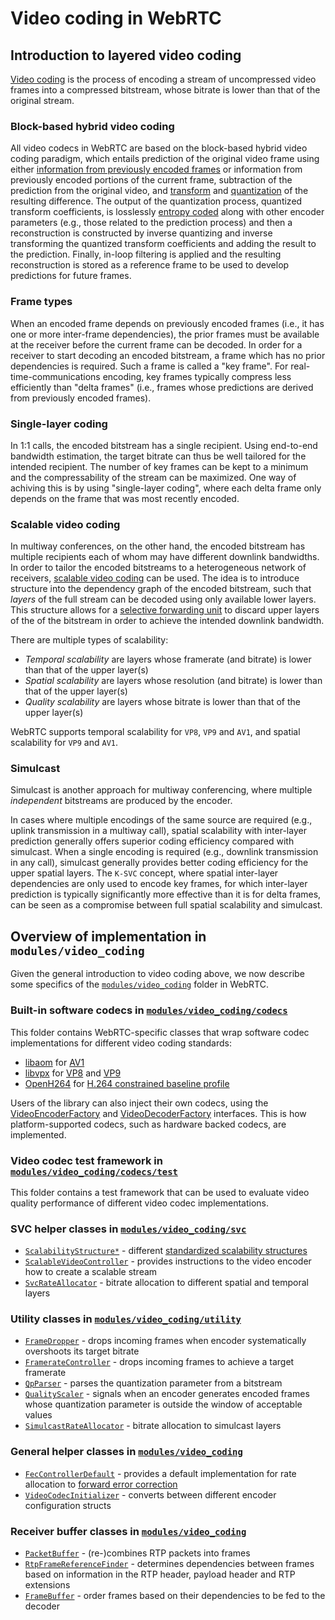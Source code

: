 <!-- go/cmark -->
<!--* freshness: {owner: 'brandtr' reviewed: '2021-04-15'} *-->

# Video coding in WebRTC

## Introduction to layered video coding

[Video coding][video-coding-wiki] is the process of encoding a stream of
uncompressed video frames into a compressed bitstream, whose bitrate is lower
than that of the original stream.

### Block-based hybrid video coding

All video codecs in WebRTC are based on the block-based hybrid video coding
paradigm, which entails prediction of the original video frame using either
[information from previously encoded frames][motion-compensation-wiki] or
information from previously encoded portions of the current frame, subtraction
of the prediction from the original video, and
[transform][transform-coding-wiki] and [quantization][quantization-wiki] of the
resulting difference. The output of the quantization process, quantized
transform coefficients, is losslessly [entropy coded][entropy-coding-wiki] along
with other encoder parameters (e.g., those related to the prediction process)
and then a reconstruction is constructed by inverse quantizing and inverse
transforming the quantized transform coefficients and adding the result to the
prediction. Finally, in-loop filtering is applied and the resulting
reconstruction is stored as a reference frame to be used to develop predictions
for future frames.

### Frame types

When an encoded frame depends on previously encoded frames (i.e., it has one or
more inter-frame dependencies), the prior frames must be available at the
receiver before the current frame can be decoded. In order for a receiver to
start decoding an encoded bitstream, a frame which has no prior dependencies is
required. Such a frame is called a "key frame". For real-time-communications
encoding, key frames typically compress less efficiently than "delta frames"
(i.e., frames whose predictions are derived from previously encoded frames).

### Single-layer coding

In 1:1 calls, the encoded bitstream has a single recipient. Using end-to-end
bandwidth estimation, the target bitrate can thus be well tailored for the
intended recipient. The number of key frames can be kept to a minimum and the
compressability of the stream can be maximized. One way of achiving this is by
using "single-layer coding", where each delta frame only depends on the frame
that was most recently encoded.

### Scalable video coding

In multiway conferences, on the other hand, the encoded bitstream has multiple
recipients each of whom may have different downlink bandwidths. In order to
tailor the encoded bitstreams to a heterogeneous network of receivers,
[scalable video coding][svc-wiki] can be used. The idea is to introduce
structure into the dependency graph of the encoded bitstream, such that _layers_ of
the full stream can be decoded using only available lower layers. This structure
allows for a [selective forwarding unit][sfu-webrtc-glossary] to discard upper
layers of the of the bitstream in order to achieve the intended downlink
bandwidth.

There are multiple types of scalability:

* _Temporal scalability_ are layers whose framerate (and bitrate) is lower than that of the upper layer(s)
* _Spatial scalability_ are layers whose resolution (and bitrate) is lower than that of the upper layer(s)
* _Quality scalability_ are layers whose bitrate is lower than that of the upper layer(s)

WebRTC supports temporal scalability for `VP8`, `VP9` and `AV1`, and spatial
scalability for `VP9` and `AV1`.

### Simulcast

Simulcast is another approach for multiway conferencing, where multiple
_independent_ bitstreams are produced by the encoder.

In cases where multiple encodings of the same source are required (e.g., uplink
transmission in a multiway call), spatial scalability with inter-layer
prediction generally offers superior coding efficiency compared with simulcast.
When a single encoding is required (e.g., downlink transmission in any call),
simulcast generally provides better coding efficiency for the upper spatial
layers. The `K-SVC` concept, where spatial inter-layer dependencies are only
used to encode key frames, for which inter-layer prediction is typically
significantly more effective than it is for delta frames, can be seen as a
compromise between full spatial scalability and simulcast.

## Overview of implementation in `modules/video_coding`

Given the general introduction to video coding above, we now describe some
specifics of the [`modules/video_coding`][modules-video-coding] folder in WebRTC.

### Built-in software codecs in [`modules/video_coding/codecs`][modules-video-coding-codecs]

This folder contains WebRTC-specific classes that wrap software codec
implementations for different video coding standards:

* [libaom][libaom-src] for [AV1][av1-spec]
* [libvpx][libvpx-src] for [VP8][vp8-spec] and [VP9][vp9-spec]
* [OpenH264][openh264-src] for [H.264 constrained baseline profile][h264-spec]

Users of the library can also inject their own codecs, using the
[VideoEncoderFactory][video-encoder-factory-interface] and
[VideoDecoderFactory][video-decoder-factory-interface] interfaces. This is how
platform-supported codecs, such as hardware backed codecs, are implemented.

### Video codec test framework in [`modules/video_coding/codecs/test`][modules-video-coding-codecs-test]

This folder contains a test framework that can be used to evaluate video quality
performance of different video codec implementations.

### SVC helper classes in [`modules/video_coding/svc`][modules-video-coding-svc]

*   [`ScalabilityStructure*`][scalabilitystructure] - different
    [standardized scalability structures][scalability-structure-spec]
*   [`ScalableVideoController`][scalablevideocontroller] - provides instructions to the video encoder how
    to create a scalable stream
*   [`SvcRateAllocator`][svcrateallocator] - bitrate allocation to different spatial and temporal
    layers

### Utility classes in [`modules/video_coding/utility`][modules-video-coding-utility]

*   [`FrameDropper`][framedropper] - drops incoming frames when encoder systematically
    overshoots its target bitrate
*   [`FramerateController`][frameratecontroller] - drops incoming frames to achieve a target framerate
*   [`QpParser`][qpparser] - parses the quantization parameter from a bitstream
*   [`QualityScaler`][qualityscaler] - signals when an encoder generates encoded frames whose
    quantization parameter is outside the window of acceptable values
*   [`SimulcastRateAllocator`][simulcastrateallocator] - bitrate allocation to simulcast layers

### General helper classes in [`modules/video_coding`][modules-video-coding]

*   [`FecControllerDefault`][feccontrollerdefault] - provides a default implementation for rate
    allocation to [forward error correction][fec-wiki]
*   [`VideoCodecInitializer`][videocodecinitializer] - converts between different encoder configuration
    structs

### Receiver buffer classes in [`modules/video_coding`][modules-video-coding]

*   [`PacketBuffer`][packetbuffer] - (re-)combines RTP packets into frames
*   [`RtpFrameReferenceFinder`][rtpframereferencefinder] - determines dependencies between frames based on information in the RTP header, payload header and RTP extensions
*   [`FrameBuffer`][framebuffer] - order frames based on their dependencies to be fed to the decoder

[video-coding-wiki]: https://en.wikipedia.org/wiki/Video_coding_format
[motion-compensation-wiki]: https://en.wikipedia.org/wiki/Motion_compensation
[transform-coding-wiki]: https://en.wikipedia.org/wiki/Transform_coding
[motion-vector-wiki]: https://en.wikipedia.org/wiki/Motion_vector
[mpeg-wiki]: https://en.wikipedia.org/wiki/Moving_Picture_Experts_Group
[svc-wiki]: https://en.wikipedia.org/wiki/Scalable_Video_Coding
[sfu-webrtc-glossary]: https://webrtcglossary.com/sfu/
[libvpx-src]: https://chromium.googlesource.com/webm/libvpx/
[libaom-src]: https://aomedia.googlesource.com/aom/
[openh264-src]: https://github.com/cisco/openh264
[vp8-spec]: https://tools.ietf.org/html/rfc6386
[vp9-spec]: https://storage.googleapis.com/downloads.webmproject.org/docs/vp9/vp9-bitstream-specification-v0.6-20160331-draft.pdf
[av1-spec]: https://aomediacodec.github.io/av1-spec/
[h264-spec]: https://www.itu.int/rec/T-REC-H.264-201906-I/en
[video-encoder-factory-interface]: https://source.chromium.org/chromium/chromium/src/+/main:third_party/webrtc/api/video_codecs/video_encoder_factory.h;l=27;drc=afadfb24a5e608da6ae102b20b0add53a083dcf3
[video-decoder-factory-interface]: https://source.chromium.org/chromium/chromium/src/+/main:third_party/webrtc/api/video_codecs/video_decoder_factory.h;l=27;drc=49c293f03d8f593aa3aca282577fcb14daa63207
[scalability-structure-spec]: https://w3c.github.io/webrtc-svc/#scalabilitymodes*
[fec-wiki]: https://en.wikipedia.org/wiki/Error_correction_code#Forward_error_correction
[entropy-coding-wiki]: https://en.wikipedia.org/wiki/Entropy_encoding
[modules-video-coding]: https://source.chromium.org/chromium/chromium/src/+/main:third_party/webrtc/modules/video_coding/
[modules-video-coding-codecs]: https://source.chromium.org/chromium/chromium/src/+/main:third_party/webrtc/modules/video_coding/codecs/
[modules-video-coding-codecs-test]: https://source.chromium.org/chromium/chromium/src/+/main:third_party/webrtc/modules/video_coding/codecs/test/
[modules-video-coding-svc]: https://source.chromium.org/chromium/chromium/src/+/main:third_party/webrtc/modules/video_coding/svc/
[modules-video-coding-utility]: https://source.chromium.org/chromium/chromium/src/+/main:third_party/webrtc/modules/video_coding/utility/
[scalabilitystructure]: https://source.chromium.org/chromium/chromium/src/+/main:third_party/webrtc/modules/video_coding/svc/create_scalability_structure.h?q=CreateScalabilityStructure
[scalablevideocontroller]: https://source.chromium.org/chromium/chromium/src/+/main:third_party/webrtc/modules/video_coding/svc/scalable_video_controller.h?q=ScalableVideoController
[svcrateallocator]: https://source.chromium.org/chromium/chromium/src/+/main:third_party/webrtc/modules/video_coding/svc/svc_rate_allocator.h?q=SvcRateAllocator
[framedropper]: https://source.chromium.org/chromium/chromium/src/+/main:third_party/webrtc/modules/video_coding/utility/frame_dropper.h?q=FrameDropper
[frameratecontroller]: https://source.chromium.org/chromium/chromium/src/+/main:third_party/webrtc/modules/video_coding/utility/framerate_controller.h?q=FramerateController
[qpparser]: https://source.chromium.org/chromium/chromium/src/+/main:third_party/webrtc/modules/video_coding/utility/qp_parser.h?q=QpParser
[qualityscaler]: https://source.chromium.org/chromium/chromium/src/+/main:third_party/webrtc/modules/video_coding/utility/quality_scaler.h?q=QualityScaler
[simulcastrateallocator]: https://source.chromium.org/chromium/chromium/src/+/main:third_party/webrtc/modules/video_coding/utility/simulcast_rate_allocator.h?q=SimulcastRateAllocator
[feccontrollerdefault]: https://source.chromium.org/chromium/chromium/src/+/main:third_party/webrtc/modules/video_coding/fec_controller_default.h?q=FecControllerDefault
[videocodecinitializer]: https://source.chromium.org/chromium/chromium/src/+/main:third_party/webrtc/modules/video_coding/include/video_codec_initializer.h?q=VideoCodecInitializer
[packetbuffer]: https://source.chromium.org/chromium/chromium/src/+/main:third_party/webrtc/modules/video_coding/packet_buffer.h?q=PacketBuffer
[rtpframereferencefinder]: https://source.chromium.org/chromium/chromium/src/+/main:third_party/webrtc/modules/video_coding/rtp_frame_reference_finder.h?q=RtpFrameReferenceFinder
[framebuffer]: https://source.chromium.org/chromium/chromium/src/+/main:third_party/webrtc/api/video/frame_buffer.h
[quantization-wiki]: https://en.wikipedia.org/wiki/Quantization_(signal_processing)
